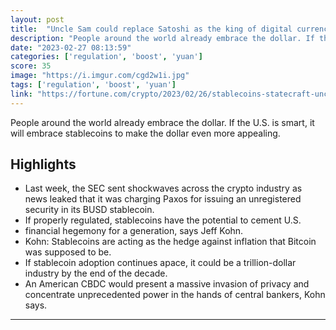 ```yaml
---
layout: post
title:  "Uncle Sam could replace Satoshi as the king of digital currency—if U.S. regulators get stablecoins right"
description: "People around the world already embrace the dollar. If the U.S. is smart, it will embrace stablecoins to make the dollar even more appealing."
date: "2023-02-27 08:13:59"
categories: ['regulation', 'boost', 'yuan']
score: 35
image: "https://i.imgur.com/cgd2w1i.jpg"
tags: ['regulation', 'boost', 'yuan']
link: "https://fortune.com/crypto/2023/02/26/stablecoins-statecraft-uncle-sam-satoshi-digital-currency/"
---
```


People around the world already embrace the dollar. If the U.S. is smart, it will embrace stablecoins to make the dollar even more appealing.

## Highlights

- Last week, the SEC sent shockwaves across the crypto industry as news leaked that it was charging Paxos for issuing an unregistered security in its BUSD stablecoin.
- If properly regulated, stablecoins have the potential to cement U.S.
- financial hegemony for a generation, says Jeff Kohn.
- Kohn: Stablecoins are acting as the hedge against inflation that Bitcoin was supposed to be.
- If stablecoin adoption continues apace, it could be a trillion-dollar industry by the end of the decade.
- An American CBDC would present a massive invasion of privacy and concentrate unprecedented power in the hands of central bankers, Kohn says.

---

